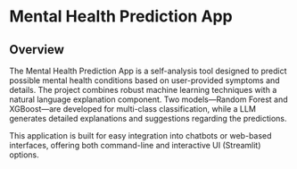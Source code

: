# Mental Health Prediction App

## Overview
The Mental Health Prediction App is a self-analysis tool designed to predict possible mental health conditions based on user-provided symptoms and details. The project combines robust machine learning techniques with a natural language explanation component. Two models—Random Forest and XGBoost—are developed for multi-class classification, while a LLM generates detailed explanations and suggestions regarding the predictions.

This application is built for easy integration into chatbots or web-based interfaces, offering both command-line and interactive UI (Streamlit) options.